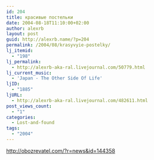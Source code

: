 ```yaml
---
id: 204
title: красивые постельки
date: 2004-08-18T11:10:00+02:00
author: alexrb
layout: post
guid: http://alexrb.name/?p=204
permalink: /2004/08/krasyvyie-postelky/
lj_itemid:
  - "198"
lj_permalink:
  - http://alexrb-aka-ral.livejournal.com/50779.html
lj_current_music:
  - 'Japan - The Other Side Of Life'
ljID:
  - "1885"
ljURL:
  - http://alexrb-aka-ral.livejournal.com/482611.html
post_views_count:
  - "1"
categories:
  - Lost-and-found
tags:
  - "2004"
---
```

http://obozrevatel.com/?r=news&id=144358